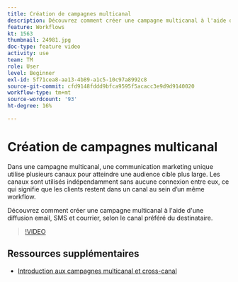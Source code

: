```yaml
---
title: Création de campagnes multicanal
description: Découvrez comment créer une campagne multicanal à l'aide d'une diffusion email, SMS et courrier, selon le canal préféré du destinataire.
feature: Workflows
kt: 1563
thumbnail: 24981.jpg
doc-type: feature video
activity: use
team: TM
role: User
level: Beginner
exl-id: 5f71cea8-aa13-4b89-a1c5-10c97a8992c8
source-git-commit: cfd9148fddd9bfca9595f5acacc3e9d9d9140020
workflow-type: tm+mt
source-wordcount: '93'
ht-degree: 16%

---
```


# Création de campagnes multicanal

Dans une campagne multicanal, une communication marketing unique utilise plusieurs canaux pour atteindre une audience cible plus large. Les canaux sont utilisés indépendamment sans aucune connexion entre eux, ce qui signifie que les clients restent dans un canal au sein d’un même workflow.

Découvrez comment créer une campagne multicanal à l&#39;aide d&#39;une diffusion email, SMS et courrier, selon le canal préféré du destinataire.

>[!VIDEO](https://video.tv.adobe.com/v/24981?quality=12)

## Ressources supplémentaires

* [Introduction aux campagnes multicanal et cross-canal](/help/orchestrating-campaigns/introduction-to-cross-and-multi-channel-campaigns.md)
